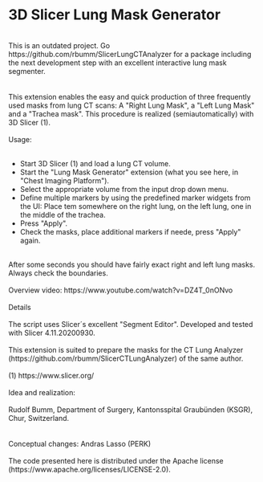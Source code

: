 # 3D Slicer Lung Mask Generator
<br>
This is an outdated project. Go
https://github.com/rbumm/SlicerLungCTAnalyzer
for a package including the next development step with an excellent interactive lung mask segmenter. 
<br>
<br>
<br>
This extension enables the easy and quick production of three frequently used masks from lung CT scans: A "Right Lung Mask", a "Left Lung Mask" and a "Trachea mask".
This procedure is realized (semiautomatically) with 3D Slicer (1). 
<br>
<br>
Usage: 
<br>
<br>
<ul>
<li>Start 3D Slicer (1) and load a lung CT volume.</li>
<li>Start the "Lung Mask Generator" extension (what you see here, in "Chest Imaging Platform").</li>
<li>Select the appropriate volume from the input drop down menu. </li>
<li>Define multiple markers by using the predefined marker widgets from the UI:
Place tem somewhere on the right lung, on the left lung, one in the middle of the trachea. </li>
<li>Press "Apply". </li>
<li>Check the masks, place additional markers if neede, press "Apply" again.</li>
  
</ul>
<br>After some seconds you should have fairly exact right and left lung masks. 
Always check the boundaries. <br>
<br>
Overview video: https://www.youtube.com/watch?v=DZ4T_0nONvo

<br>
<br>
Details
<br>
<br>
The script uses Slicer´s excellent "Segment Editor".
Developed and tested with Slicer 4.11.20200930.
<br>
<br>
This extension is suited to prepare the masks for the CT Lung Analyzer (https://github.com/rbumm/SlicerCTLungAnalyzer) of the same author.   
<br>
<br>
(1) https://www.slicer.org/
<br>
<br>
Idea and realization:<br>
<br>
Rudolf Bumm, Department of Surgery, Kantonsspital Graubünden (KSGR), Chur, Switzerland. <br>
<br>
<br>
Conceptual changes: Andras Lasso (PERK)
<br>
<br>
The code presented here is distributed under the Apache license (https://www.apache.org/licenses/LICENSE-2.0).<br>
<br>


